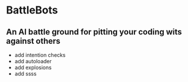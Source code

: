 # BattleBots

## An AI battle ground for pitting your coding wits against others

  - add intention checks
  - add autoloader  
  - add explosions
  - add ssss
